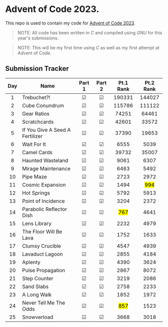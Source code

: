 # Advent of Code 2023.

This repo is used to contain my code for [Advent of Code 2023](https://adventofcode.com/2023).

> NOTE: All code has been written in *C* and compiled using *GNU* for this year's submissions.

> NOTE: This will be my first time using *C* as well as my first attempt at Advent of Code.

## Submission Tracker

| Day | Name | Part 1 | Part 2 | Pt.1 Rank | Pt.2 Rank |
| :---: | ---- | :------: | :------: | :------: | :------: |
| 1 | Trebuchet?! | &#9745; | &#9745; | 190331 | 144027 |
| 2 | Cube Conundrum | &#9745; | &#9745; | 115786 | 111122 |
| 3 | Gear Ratios | &#9745; | &#9745; | 74251 | 64461 |
| 4 | Scratchcards | &#9745; | &#9745; | 42601 | 33572 |
| 5 | If You Give A Seed A Fertilizer | &#9745; | &#9745; | 37390 | 19653 |
| 6 | Wait For It | &#9745; | &#9745; | 6555 | 5039 |
| 7 | Camel Cards | &#9745; | &#9745; | 39732 | 35007 |
| 8 | Haunted Wasteland | &#9745; | &#9745; | 9061 | 6307 |
| 9 | Mirage Maintenance | &#9745; | &#9745; | 6463 | 5492 |
| 10 | Pipe Maze | &#9745; | &#9745; | 2723 | 2972 |
| 11 | Cosmic Expansion | &#9745; | &#9745; | 1494 | <mark>994</mark> |
| 12 | Hot Springs | &#9745; | &#9745; | 5792 | 5913 |
| 13 | Point of Incidence | &#9745; | &#9745; | 3204 | 2372 |
| 14 | Parabolic Reflector Dish | &#9745; | &#9745; | <mark>767<mark/> | 4641 |
| 15 | Lens Library | &#9745; | &#9745; | 2232 | 4979 |
| 16 | The Floor Will Be Lava | &#9745; | &#9745; | 1752 | 1633 |
| 17 | Clumsy Crucible | &#9745; | &#9745; | 4547 | 4939 |
| 18 | Lavaduct Lagoon | &#9745; | &#9745; | 2855 | 4184 |
| 19 | Aplenty | &#9745; | &#9745; | 4390 | 3624 |
| 20 | Pulse Propagation | &#9745; | &#9745; | 2867 | 8072 |
| 21 | Step Counter | &#9745; | &#9745; | 3219 | 2086 |
| 22 | Sand Slabs | &#9745; | &#9745; | 2758 | 2233 |
| 23 | A Long Walk | &#9745; | &#9745; | 1852 | 1972 |
| 24 | Never Tell Me The Odds | &#9745; | &#9745; | <mark>857<mark/> | 1523 |
| 25 | Snowverload | &#9745; | &#9745; | 3668 | 3018 |